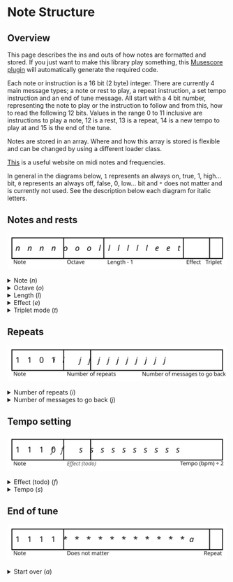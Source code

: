 # Note Structure

## Overview
This page describes the ins and outs of how notes are formatted and stored. If you just want to make this library play something, this [Musescore plugin](MusescorePlugin.md) will automatically generate the required code.

Each note or instruction is a 16 bit (2 byte) integer. There are currently 4 main message types; a note or rest to play, a repeat instruction,  a set tempo instruction and an end of tune message.  All start with a 4 bit number,  representing the note to play or the instruction to follow and from this, how to read the following 12 bits. Values in the range 0 to 11 inclusive are instructions to play a note,  12 is a rest, 13 is a repeat, 14 is a new tempo to play at and 15 is the end of the tune.

Notes are stored in an array. Where and how this array is stored is flexible and can be changed by using a different loader class.

[This](https://newt.phys.unsw.edu.au/jw/notes.html) is a useful website on midi notes and frequencies.

In general in the diagrams below, `1` represents an always on, true, 1, high... bit, `0` represents an always off, false, 0, low... bit and `*` does not matter and is currently not used. See the description below each diagram for italic letters.

## Notes and rests
![Diagram of meaning of bits in a note message](images/NoteDiagram.svg)


<details>
  <summary>Note (<i>n</i>)</summary>
A 4 bit number representing the note.

|         Note          | Number |  Binary  |
| :-------------------: | :----: | :------: |
|           C           |   0    | `0b0000` |
|       C&#x266f;       |   1    | `0b0001` |
|           D           |   2    | `0b0010` |
| D&#x266f; / E&#x266d; |   3    | `0b0011` |
|           E           |   4    | `0b0100` |
|           F           |   5    | `0b0101` |
| F&#x266f; / G&#x266d; |   6    | `0b0110` |
|           G           |   7    | `0b0111` |
| G&#x266f; / A&#x266d; |   8    | `0b1000` |
|           A           |   9    | `0b1001` |
| A&#x266f; / B&#x266d; |   10   | `0b1010` |
|           B           |   11   | `0b1011` |
|         Rest          |   12   | `0b1100` |

A midi note (0-127) can be converted to a note using

<p align="center"><i>note = midi % 12</i></p>
</details>

<details>
  <summary>Octave (<i>o</i>)</summary>
A 3 bit number representing the octave.

| Octave | Binary  | Note Range |
| :----: | :-----: | :--------: |
|   0    | `0b000` |  C1 - B1   |
|   1    | `0b001` |  C2 - B2   |
|   2    | `0b010` |  C3 - B3   |
|   3    | `0b011` |  C4 - B4   |
|   4    | `0b100` |  C5 - B5   |
|   5    | `0b101` |  C6 - B6   |
|   6    | `0b110` |  C7 - B7   |
|   7    | `0b111` |  C8 - B8   |

A midi note (0-127) can be converted to an octave using
<p align="center"><i>octave = </i>floor<i>(midi / 12) - 2</i></p>
</details>

<details>
  <summary>Length (<i>l</i>)</summary>
A 6 bit number representing the length of the note.

By default, the length is the number of *1/8<sup>th</sup>* beats *-1*. For example, a crotchet (*1/4* note) is *8/8* beats, so in this case the length would be *7*.

If the triplet mode bit is set, the length is now interpreted as the number of *1/12<sup>th</sup>* beats *-1*, allowing correct triplets to be represented.
</details>

<details>
  <summary>Effect (<i>e</i>)</summary>

Two bits for effects such as staccarto and legato notes.

| Effect number | Binary |       Effect       | Fraction of note time played |
| :-----------: | :----: | :----------------: | :--------------------------: |
|       0       | `0b00` |        None        |           *7/8*\*            |
|       1       | `0b01` |      Staccato      |            *1/2*             |
|       2       | `0b10` |       Legato       |          Full time           |
|       3       | `0b11` | *Currently unused* |              -               |

\* According to the [PICAXE manual 2](https://picaxe.com/getting-started/picaxe-manuals/), *7/8* is the standard time for electronic music. From experimenting, attempting to play all notes for the full time just sounds weird and ties repeated notes.

</details>

<details>
  <summary>Triplet mode (<i>t</i>)</summary>

If this is 0 (off), the length is interpreted as being in *1/8<sup>th</sup>* beats. If this is 1 (on), the length is interpreted as being in *1/12<sup>th</sup>* beats.

</details>

## Repeats
![Diagram of meaning of bits in a repeat message](images/RepeatDiagram.svg)

<details>
  <summary>Number of repeats (<i>i</i>)</summary>

The number of times a section is repeated.

A options are:
| Value | Binary | Number of repeats                                      |
| :---: | :----: | :----------------------------------------------------- |
|   0   | `0b00` | Once only (the section is heard twice in a row)        |
|   1   | `0b01` | Repeat twice (the section is heard 3 times in a row)   |
|   2   | `0b10` | Repeat 3 times (the section is heard 4 times in a row) |
|   3   | `0b10` | Repeat every time (never go past here)                 |

</details>

<details>
  <summary>Number of messages to go back (<i>j</i>)</summary>

The number of messages to go back.
</details>

## Tempo setting
![Diagram of meaning of bits in a set tempo message](images/TempoDiagram.svg)

<details>
  <summary>Effect (todo) (<i>f</i>)</summary>

Not currently implemented
</details>

<details>
  <summary>Tempo (<i>s</i>)</summary>

A 10 bit number representing the tempo in beats per minute / 2. Double this for the actual tempo.

<b>
TODO:</b> Make this divided by one or carve out some bits to be used for some more settings, possibly pitch bend?
</details>

## End of tune
![Diagram of meaning of bits in a tune end message](images/TuneEndDiagram.svg)

<details>
  <summary>Start over (<i>a</i>)</summary>

If the least significant bit, *a*, is 1, the tune will be repeated from the beginning. If this bit is a 0, the library will stop playing when it reaches the end.
</details>